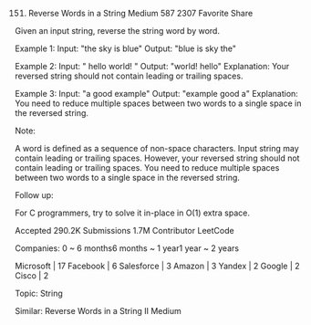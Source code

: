 151. Reverse Words in a String
Medium 587 2307 Favorite Share

Given an input string, reverse the string word by word.

Example 1:
Input: "the sky is blue"
Output: "blue is sky the"

Example 2:
Input: "  hello world!  "
Output: "world! hello"
Explanation: Your reversed string should not contain leading or trailing spaces.

Example 3:
Input: "a good   example"
Output: "example good a"
Explanation: You need to reduce multiple spaces between two words to a single space in the reversed string.

Note:

A word is defined as a sequence of non-space characters.
Input string may contain leading or trailing spaces. However, your reversed string should not contain leading or trailing spaces.
You need to reduce multiple spaces between two words to a single space in the reversed string.
 
Follow up:

For C programmers, try to solve it in-place in O(1) extra space.

Accepted 290.2K
Submissions 1.7M
Contributor LeetCode

Companies:
0 ~ 6 months6 months ~ 1 year1 year ~ 2 years

Microsoft | 17 Facebook | 6 Salesforce | 3 Amazon | 3 Yandex | 2 Google | 2 Cisco | 2

Topic: String

Similar:
Reverse Words in a String II Medium
